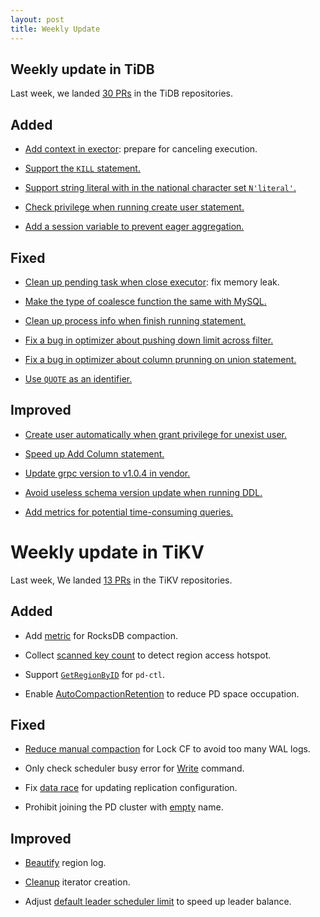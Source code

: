 ```yaml
---
layout: post
title: Weekly Update
---
```

## Weekly update in TiDB

Last week, we landed [30 PRs](https://github.com/pingcap/tidb/pulls?utf8=%E2%9C%93&q=is%3Apr%20is%3Amerged%20merged%3A2017-03-06..2017-03-12%20) in the TiDB repositories.

## Added

* [Add context in exector](https://github.com/pingcap/tidb/pull/2748): prepare for canceling execution.

* [Support the `KILL` statement.](https://github.com/pingcap/tidb/pull/2768)

* [Support string literal with in the national character set `N'literal'`.](https://github.com/pingcap/tidb/pull/2773)

* [Check privilege when running create user statement.](https://github.com/pingcap/tidb/pull/2785)

* [Add a session variable to prevent eager aggregation.](https://github.com/pingcap/tidb/pull/2809)

## Fixed

* [Clean up pending task when close executor](https://github.com/pingcap/tidb/pull/2775): fix memory leak.

* [Make the type of coalesce function the same with MySQL.](https://github.com/pingcap/tidb/pull/2788)

* [Clean up process info when finish running statement.](https://github.com/pingcap/tidb/pull/2790)

* [Fix a bug in optimizer about pushing down limit across filter.](https://github.com/pingcap/tidb/pull/2793)

* [Fix a bug in optimizer about column prunning on union statement.](https://github.com/pingcap/tidb/pull/2796)

* [Use `QUOTE` as an identifier.](https://github.com/pingcap/tidb/pull/2805)


## Improved

* [Create user automatically when grant privilege for unexist user.](https://github.com/pingcap/tidb/pull/2756)

* [Speed up Add Column statement.](https://github.com/pingcap/tidb/pull/2769)

* [Update grpc version to v1.0.4 in vendor.](https://github.com/pingcap/tidb/pull/2784)

* [Avoid useless schema version update when running DDL.](https://github.com/pingcap/tidb/pull/2786)

* [Add metrics for potential time-consuming queries.](https://github.com/pingcap/tidb/pull/2795)



# Weekly update in TiKV

Last week, We landed [13 PRs](https://github.com/search?utf8=%E2%9C%93&q=repo%3Apingcap%2Ftikv+repo%3Apingcap%2Fpd+is%3Apr+is%3Amerged+merged%3A2017-03-05..2017-03-11&type=Issues&ref=searchresults) in the TiKV repositories.

## Added

* Add [metric](https://github.com/pingcap/tikv/pull/1657) for RocksDB compaction.

* Collect [scanned key count](https://github.com/pingcap/tikv/pull/1661) to detect region access hotspot. 

* Support [`GetRegionByID`](https://github.com/pingcap/pd/pull/555) for `pd-ctl`.

* Enable [AutoCompactionRetention](https://github.com/pingcap/pd/pull/562) to reduce PD space occupation.

## Fixed

* [Reduce manual compaction](https://github.com/pingcap/tikv/pull/1664) for Lock CF to avoid too many WAL logs. 

* Only check scheduler busy error for  [Write](https://github.com/pingcap/tikv/pull/1668) command.

* Fix [data race](https://github.com/pingcap/pd/pull/559) for updating replication configuration. 

* Prohibit joining the PD cluster with [empty](https://github.com/pingcap/pd/pull/564) name.

## Improved

* [Beautify](https://github.com/pingcap/pd/pull/554) region log.  

* [Cleanup](https://github.com/pingcap/tikv/pull/1662) iterator creation. 

* Adjust [default leader scheduler limit](https://github.com/pingcap/pd/pull/566) to speed up leader balance.